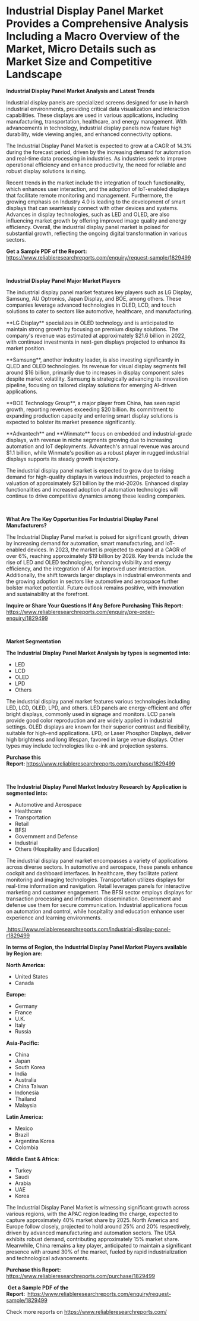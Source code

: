 <p><h1>Industrial Display Panel Market Provides a Comprehensive Analysis Including a Macro Overview of the Market, Micro Details such as Market Size and Competitive Landscape</h1></p><p><strong>Industrial Display Panel Market Analysis and Latest Trends</strong></p>
<p><p>Industrial display panels are specialized screens designed for use in harsh industrial environments, providing critical data visualization and interaction capabilities. These displays are used in various applications, including manufacturing, transportation, healthcare, and energy management. With advancements in technology, industrial display panels now feature high durability, wide viewing angles, and enhanced connectivity options.</p><p>The Industrial Display Panel Market is expected to grow at a CAGR of 14.3% during the forecast period, driven by the increasing demand for automation and real-time data processing in industries. As industries seek to improve operational efficiency and enhance productivity, the need for reliable and robust display solutions is rising.</p><p>Recent trends in the market include the integration of touch functionality, which enhances user interaction, and the adoption of IoT-enabled displays that facilitate remote monitoring and management. Furthermore, the growing emphasis on Industry 4.0 is leading to the development of smart displays that can seamlessly connect with other devices and systems. Advances in display technologies, such as LED and OLED, are also influencing market growth by offering improved image quality and energy efficiency. Overall, the industrial display panel market is poised for substantial growth, reflecting the ongoing digital transformation in various sectors.</p></p>
<p><strong>Get a Sample PDF of the Report:&nbsp;</strong> <a href="https://www.reliableresearchreports.com/enquiry/request-sample/1829499?utm_campaign=1558&utm_medium=2&utm_source=Github&utm_content=ia&utm_term=23022025&utm_id=industrial-display-panel">https://www.reliableresearchreports.com/enquiry/request-sample/1829499</a></p>
<p>&nbsp;</p>
<p><strong>Industrial Display Panel Major Market Players</strong></p>
<p><p>The industrial display panel market features key players such as LG Display, Samsung, AU Optronics, Japan Display, and BOE, among others. These companies leverage advanced technologies in OLED, LCD, and touch solutions to cater to sectors like automotive, healthcare, and manufacturing.</p><p>**LG Display** specializes in OLED technology and is anticipated to maintain strong growth by focusing on premium display solutions. The company's revenue was estimated at approximately $21.6 billion in 2022, with continued investments in next-gen displays projected to enhance its market position.</p><p>**Samsung**, another industry leader, is also investing significantly in QLED and OLED technologies. Its revenue for visual display segments fell around $16 billion, primarily due to increases in display component sales despite market volatility. Samsung is strategically advancing its innovation pipeline, focusing on tailored display solutions for emerging AI-driven applications.</p><p>**BOE Technology Group**, a major player from China, has seen rapid growth, reporting revenues exceeding $20 billion. Its commitment to expanding production capacity and entering smart display solutions is expected to bolster its market presence significantly.</p><p>**Advantech** and **Winmate** focus on embedded and industrial-grade displays, with revenue in niche segments growing due to increasing automation and IoT deployments. Advantech's annual revenue was around $1.1 billion, while Winmate's position as a robust player in rugged industrial displays supports its steady growth trajectory.</p><p>The industrial display panel market is expected to grow due to rising demand for high-quality displays in various industries, projected to reach a valuation of approximately $21 billion by the mid-2020s. Enhanced display functionalities and increased adoption of automation technologies will continue to drive competitive dynamics among these leading companies.</p></p>
<p>&nbsp;</p>
<p><strong>What Are The Key Opportunities For Industrial Display Panel Manufacturers?</strong></p>
<p><p>The Industrial Display Panel market is poised for significant growth, driven by increasing demand for automation, smart manufacturing, and IoT-enabled devices. In 2023, the market is projected to expand at a CAGR of over 6%, reaching approximately $19 billion by 2028. Key trends include the rise of LED and OLED technologies, enhancing visibility and energy efficiency, and the integration of AI for improved user interaction. Additionally, the shift towards larger displays in industrial environments and the growing adoption in sectors like automotive and aerospace further bolster market potential. Future outlook remains positive, with innovation and sustainability at the forefront.</p></p>
<p><strong>Inquire or Share Your Questions If Any Before Purchasing This Report:</strong> <a href="https://www.reliableresearchreports.com/enquiry/pre-order-enquiry/1829499?utm_campaign=1558&utm_medium=2&utm_source=Github&utm_content=ia&utm_term=23022025&utm_id=industrial-display-panel">https://www.reliableresearchreports.com/enquiry/pre-order-enquiry/1829499</a></p>
<p>&nbsp;</p>
<p><strong>Market Segmentation</strong></p>
<p><strong>The Industrial Display Panel Market Analysis by types is segmented into:</strong></p>
<p><ul><li>LED</li><li>LCD</li><li>OLED</li><li>LPD</li><li>Others</li></ul></p>
<p><p>The industrial display panel market features various technologies including LED, LCD, OLED, LPD, and others. LED panels are energy-efficient and offer bright displays, commonly used in signage and monitors. LCD panels provide good color reproduction and are widely applied in industrial settings. OLED displays are known for their superior contrast and flexibility, suitable for high-end applications. LPD, or Laser Phosphor Displays, deliver high brightness and long lifespan, favored in large venue displays. Other types may include technologies like e-ink and projection systems.</p></p>
<p><strong>Purchase this Report:&nbsp;</strong><a href="https://www.reliableresearchreports.com/purchase/1829499?utm_campaign=1558&utm_medium=2&utm_source=Github&utm_content=ia&utm_term=23022025&utm_id=industrial-display-panel">https://www.reliableresearchreports.com/purchase/1829499</a></p>
<p>&nbsp;</p>
<p><strong>The Industrial Display Panel Market Industry Research by Application is segmented into:</strong></p>
<p><ul><li>Automotive and Aerospace</li><li>Healthcare</li><li>Transportation</li><li>Retail</li><li>BFSI</li><li>Government and Defense</li><li>Industrial</li><li>Others (Hospitality and Education)</li></ul></p>
<p><p>The industrial display panel market encompasses a variety of applications across diverse sectors. In automotive and aerospace, these panels enhance cockpit and dashboard interfaces. In healthcare, they facilitate patient monitoring and imaging technologies. Transportation utilizes displays for real-time information and navigation. Retail leverages panels for interactive marketing and customer engagement. The BFSI sector employs displays for transaction processing and information dissemination. Government and defense use them for secure communication. Industrial applications focus on automation and control, while hospitality and education enhance user experience and learning environments.</p></p>
<p><a href="https://www.reliableresearchreports.com/industrial-display-panel-r1829499?utm_campaign=1558&utm_medium=2&utm_source=Github&utm_content=ia&utm_term=23022025&utm_id=industrial-display-panel">&nbsp;https://www.reliableresearchreports.com/industrial-display-panel-r1829499</a></p>
<p><strong>In terms of Region, the Industrial Display Panel Market Players available by Region are:</strong></p>
<p>
    <p> <strong> North America: </strong>
        <ul>
            <li>United States</li>
            <li>Canada</li>
        </ul>
        </p> 
    <p> <strong> Europe: </strong>
        <ul>
            <li>Germany</li>
            <li>France</li>
            <li>U.K.</li>
            <li>Italy</li>
            <li>Russia</li>
        </ul>
        </p> 
    <p> <strong> Asia-Pacific: </strong>
        <ul>
            <li>China</li>
            <li>Japan</li>
            <li>South Korea</li>
            <li>India</li>
            <li>Australia</li>
            <li>China Taiwan</li>
            <li>Indonesia</li>
            <li>Thailand</li>
            <li>Malaysia</li>
        </ul>
        </p> 
    <p> <strong> Latin America: </strong>
        <ul>
            <li>Mexico</li>
            <li>Brazil</li>
            <li>Argentina Korea</li>
            <li>Colombia</li>
        </ul>
        </p> 
    <p> <strong> Middle East & Africa: </strong>
        <ul>
            <li>Turkey</li>
            <li>Saudi</li>
            <li>Arabia</li>
            <li>UAE</li>
            <li>Korea</li>
        </ul>
    </p>
    </p>
<p><p>The Industrial Display Panel Market is witnessing significant growth across various regions, with the APAC region leading the charge, expected to capture approximately 40% market share by 2025. North America and Europe follow closely, projected to hold around 25% and 20% respectively, driven by advanced manufacturing and automation sectors. The USA exhibits robust demand, contributing approximately 15% market share. Meanwhile, China remains a key player, anticipated to maintain a significant presence with around 30% of the market, fueled by rapid industrialization and technological advancements.</p></p>
<p><strong>Purchase this Report: </strong><a href="https://www.reliableresearchreports.com/purchase/1829499?utm_campaign=1558&utm_medium=2&utm_source=Github&utm_content=ia&utm_term=23022025&utm_id=industrial-display-panel">https://www.reliableresearchreports.com/purchase/1829499</a></p>
<p>&nbsp;<strong>Get a Sample PDF of the Report:&nbsp;&nbsp;</strong><a href="https://www.reliableresearchreports.com/enquiry/request-sample/1829499?utm_campaign=1558&utm_medium=2&utm_source=Github&utm_content=ia&utm_term=23022025&utm_id=industrial-display-panel">https://www.reliableresearchreports.com/enquiry/request-sample/1829499</a></p>
<p><strong></strong></p>
<p>Check more reports on <a href="https://www.reliableresearchreports.com/?utm_campaign=1558&utm_medium=2&utm_source=Github&utm_content=ia&utm_term=23022025&utm_id=industrial-display-panel">https://www.reliableresearchreports.com/</a></p>
